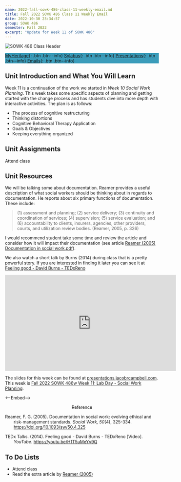 ```yaml
---
name: 2022-fall-sowk-486-class-11-weekly-email.md
title: Fall 2022 SOWK 486 Class 11 Weekly Email
date: 2022-10-30 23:34:57
group: SOWK 486
semester: Fall 2022
excerpt: "Update for Week 11 of SOWK 486"
---
```


![SOWK 486 Class Header](https://jacobrcampbell.com/assets/media/2020-fall-sowk-486-class-header.png)

<div style="background-color: #3b9cba; width: 100%;" markdown="1">

[MyHeritage](https://myheritage.heritage.edu/ICS/Academics/SOWK/SOWK_486W/2223_FA-SOWK_486W-3/){: .btn .btn--info}
[Sylabus](https://jacobrcampbell.com/assets/media/2022-fall-sowk-486-syllabus.pdf){: .btn .btn--info}
[Presentations](https://presentations.jacobrcampbell.com){: .btn .btn--info}
[Emails](https://jacobrcampbell.com/communications/){: .btn .btn--info}

</div>

## Unit Introduction and What You Will Learn

Week 11 is a continuation of the work we started in _Week 10 Social Work Planning_. This week takes some specific aspects of planning and getting started with the change process and has students dive into more depth with interactive activities. The plan is as follows:

- The process of cognitive restructuring
- Thinking distortions
- Cognitive Behavioral Therapy Application 
- Goals & Objectives
- Keeping everything organized

## Unit Assignments

Attend class

## Unit Resources

We will be talking some about documentation. Reamer provides a useful description of what social workers should be thinking about in regards to documentation. He reports about six primary functions of documentation. These include:

> (1) assessment and planning; (2) service delivery; (3) continuity and coordination of services; (4) supervision; (5) service evaluation; and (6) accountability to clients, insurers, agencies, other providers, courts, and utilization review bodies. (Reamer, 2005, p. 326)

I would recommend student take some time and review the article and consider how it will impact their documentation (see article [Reamer (2005) Documentation in social work.pdf](https://myheritage.heritage.edu/ICS/Portlets/ICS/Handoutportlet/viewhandler.ashx?handout_id=40b8520c-2762-49db-a434-64873832d3ef)).

We also watch a short talk by Burns (2014) during class that is a pretty powerful story. If you are interested in finding it later you can see it at [Feeling good - David Burns - TEDxReno](https://youtu.be/H1T5uMeYv9Q)

<iframe width="560" height="315" src="https://www.youtube.com/embed/H1T5uMeYv9Q" title="YouTube video player" frameborder="0" allow="accelerometer; autoplay; clipboard-write; encrypted-media; gyroscope; picture-in-picture" allowfullscreen></iframe>


The slides for this week can be found at [presentations.jacobrcampbell.com](https://presentations.jacobrcampbell.com). This week is [Fall 2022 SOWK 486w Week 11: Lab Day - Social Work Planning]().

<--Embed-->


<div style="text-align: center" markdown="1">
Reference
</div>

<div style="margin: 0 0 0 2em; text-indent: -2em;" markdown="1">

Reamer, F. G. (2005). Documentation in social work: evolving ethical and risk-management standards. _Social Work, 50_(4), 325-334. <https://doi.org/10.1093/sw/50.4.325>

TEDx Talks. (2014). Feeling good - David Burns - TEDxReno [Video]. _YouTube_. <https://youtu.be/H1T5uMeYv9Q>

</div>



## To Do Lists

- Attend class
- Read the extra article by [Reamer (2005)](https://myheritage.heritage.edu/ICS/Portlets/ICS/Handoutportlet/viewhandler.ashx?handout_id=40b8520c-2762-49db-a434-64873832d3ef)